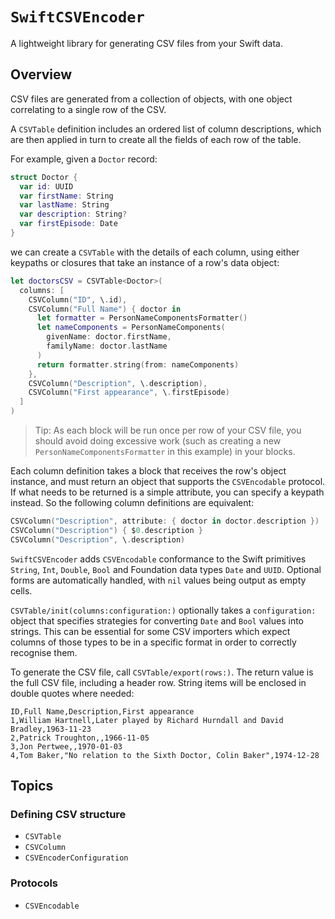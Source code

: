 # ``SwiftCSVEncoder``

A lightweight library for generating CSV files from your Swift data.

## Overview

CSV files are generated from a collection of objects, with one object correlating to a single row of the CSV.

A ``CSVTable`` definition includes an ordered list of column descriptions, which are then applied in turn to create all the fields of each row of the table.

For example, given a `Doctor` record:

```swift
struct Doctor {
  var id: UUID
  var firstName: String
  var lastName: String
  var description: String?
  var firstEpisode: Date
}
```

we can create a `CSVTable` with the details of each column, using either keypaths or closures that take an instance of a row's data object:

```swift
let doctorsCSV = CSVTable<Doctor>(
  columns: [
    CSVColumn("ID", \.id),
    CSVColumn("Full Name") { doctor in
      let formatter = PersonNameComponentsFormatter()
      let nameComponents = PersonNameComponents(
        givenName: doctor.firstName,
        familyName: doctor.lastName
      )
      return formatter.string(from: nameComponents) 
    },
    CSVColumn("Description", \.description),
    CSVColumn("First appearance", \.firstEpisode)
  ]
)
```

> Tip: As each block will be run once per row of your CSV file, you should avoid doing excessive work (such as creating a new `PersonNameComponentsFormatter` in this example) in your blocks.

Each column definition takes a block that receives the row's object instance, and must return an object that supports the ``CSVEncodable`` protocol. If what needs to be returned is a simple attribute, you can specify a keypath instead. So the following column definitions are equivalent:

```swift
CSVColumn("Description", attribute: { doctor in doctor.description })
CSVColumn("Description") { $0.description }
CSVColumn("Description", \.description)
```

``SwiftCSVEncoder`` adds ``CSVEncodable`` conformance to the Swift primitives `String`, `Int`, `Double`, `Bool` and Foundation data types `Date` and `UUID`. Optional forms are automatically handled, with `nil` values being output as empty cells.

``CSVTable/init(columns:configuration:)`` optionally takes a `configuration:` object that specifies strategies for converting `Date` and `Bool` values into strings. This can be essential for some CSV importers which expect columns of those types to be in a specific format in order to correctly recognise them. 

To generate the CSV file, call ``CSVTable/export(rows:)``. The return value is the full CSV file, including a header row. String items will be enclosed in double quotes where needed:

```csv
ID,Full Name,Description,First appearance
1,William Hartnell,Later played by Richard Hurndall and David Bradley,1963-11-23
2,Patrick Troughton,,1966-11-05
3,Jon Pertwee,,1970-01-03
4,Tom Baker,"No relation to the Sixth Doctor, Colin Baker",1974-12-28
```

## Topics

### Defining CSV structure

- ``CSVTable``
- ``CSVColumn``
- ``CSVEncoderConfiguration``

### Protocols

- ``CSVEncodable``
